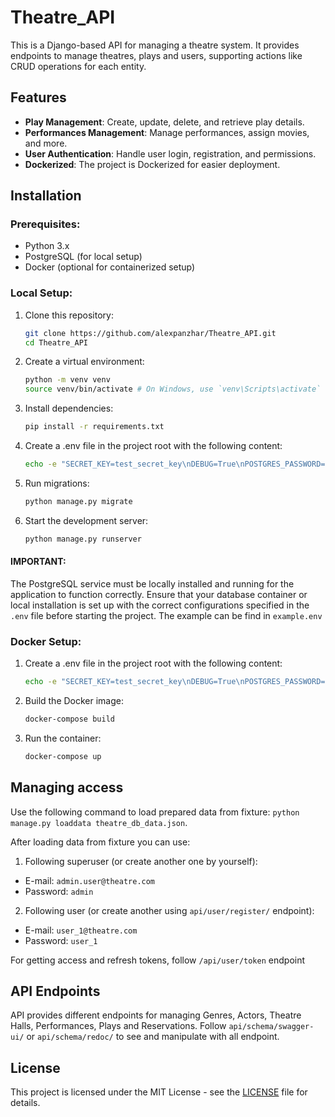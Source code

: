 # Theatre_API

This is a Django-based API for managing a theatre system. It provides endpoints to manage theatres, plays and users,
supporting actions like CRUD operations for each entity.

## Features

- **Play Management**: Create, update, delete, and retrieve play details.
- **Performances Management**: Manage performances, assign movies, and more.
- **User Authentication**: Handle user login, registration, and permissions.
- **Dockerized**: The project is Dockerized for easier deployment.

## Installation

### Prerequisites:

- Python 3.x
- PostgreSQL (for local setup)
- Docker (optional for containerized setup)

### Local Setup:

1. Clone this repository:
   ```bash
   git clone https://github.com/alexpanzhar/Theatre_API.git
   cd Theatre_API

2. Create a virtual environment:
   ```bash
   python -m venv venv
   source venv/bin/activate # On Windows, use `venv\Scripts\activate`

3. Install dependencies:
   ```bash
   pip install -r requirements.txt


4. Create a .env file in the project root with the following content:
   ```bash
   echo -e "SECRET_KEY=test_secret_key\nDEBUG=True\nPOSTGRES_PASSWORD=theatre\nPOSTGRES_USER=theatre\nPOSTGRES_DB=theatre\nPOSTGRES_HOST=localhost\nPOSTGRES_PORT=5432\nPGDATA=/var/lib/postgresql/data" > .env

5. Run migrations:
   ```bash
   python manage.py migrate

6. Start the development server:
   ```bash
   python manage.py runserver

#### IMPORTANT:

The PostgreSQL service must be locally installed and
running for the application to function correctly.
Ensure that your database container or local installation
is set up with the correct configurations specified in the `.env`
file before starting the project. The example can be find in `example.env`

### Docker Setup:

1. Create a .env file in the project root with the following content:
   ```bash
   echo -e "SECRET_KEY=test_secret_key\nDEBUG=True\nPOSTGRES_PASSWORD=theatre\nPOSTGRES_USER=theatre\nPOSTGRES_DB=theatre\nPOSTGRES_HOST=db\nPOSTGRES_PORT=5432\nPGDATA=/var/lib/postgresql/data" > .env

2. Build the Docker image:
   ```bash
   docker-compose build

3. Run the container:
   ```bash
   docker-compose up

## Managing access

Use the following command to load prepared data from fixture:
  `python manage.py loaddata theatre_db_data.json`.

After loading data from fixture you can use:
1. Following superuser (or create another one by yourself):

- E-mail: `admin.user@theatre.com`
- Password: `admin`

2. Following user (or create another using  `api/user/register/` endpoint):
- E-mail: `user_1@theatre.com`
- Password: `user_1`

For getting access and refresh tokens, follow `/api/user/token` endpoint

## API Endpoints
API provides different endpoints for managing Genres, Actors, Theatre Halls, Performances, Plays and Reservations. 
Follow `api/schema/swagger-ui/` or `api/schema/redoc/` to see
and manipulate with all endpoint.

## License

This project is licensed under the MIT License - see the [LICENSE](./LICENSE) file for details.
